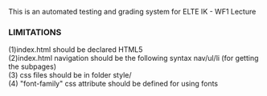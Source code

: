 This is an automated testing and grading system for ELTE IK - WF1 Lecture

### LIMITATIONS ###

(1)index.html should be declared HTML5 <br/>
(2)index.html navigation should be the following syntax nav/ul/li (for getting the subpages) <br/>
(3) css files should be in folder style/ <br/>
(4) "font-family" css attribute should be defined for using fonts 
